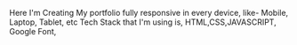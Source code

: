 Here I'm Creating My portfolio fully responsive in every device, like- Mobile, Laptop, Tablet, etc
Tech Stack that I'm using is, HTML,CSS,JAVASCRIPT, Google Font,
